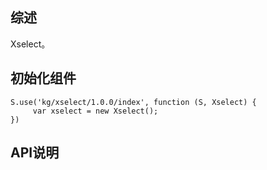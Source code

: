 ## 综述

Xselect。

## 初始化组件
		
    S.use('kg/xselect/1.0.0/index', function (S, Xselect) {
         var xselect = new Xselect();
    })

## API说明
